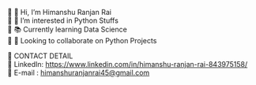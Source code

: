 🔹  👋  Hi, I’m Himanshu Ranjan Rai   
🔹  👀  I’m interested in Python Stuffs   
🔹  📚  Currently learning Data Science   
🔹  💞️  Looking to collaborate on Python Projects  

📶 CONTACT DETAIL  
🔹 LinkedIn: https://www.linkedin.com/in/himanshu-ranjan-rai-843975158/     
🔹 E-mail  : himanshuranjanrai45@gmail.com



<!---
himanshuranjanrai/himanshuranjanrai is a ✨ special ✨ repository because its `README.md` (this file) appears on your GitHub profile.
You can click the Preview link to take a look at your changes.
--->

